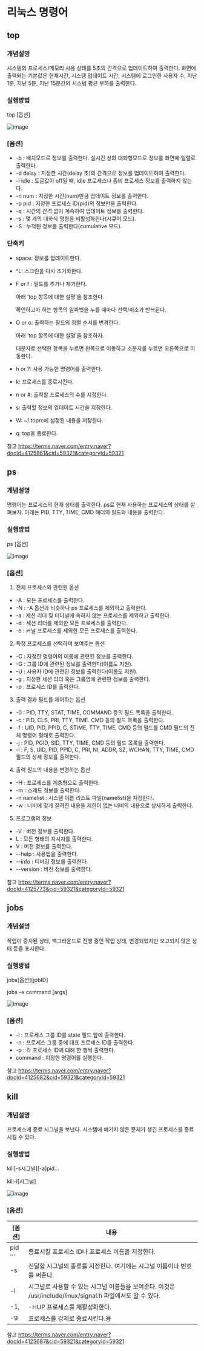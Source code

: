 # 리눅스 명령어
## top
### 개념설명

시스템의 프로세스/메모리 사용 상태를 5초의 간격으로 업데이트하여 출력한다. 화면에 출력되는 기본값은 현재시간, 시스템 업데이트 시간, 시스템에 로그인한 사용자 수, 지난 1분, 지난 5분, 지난 15분간의 시스템 평균 부하를 출력한다.

### 실행방법

top [옵션]

![image](https://dbscthumb-phinf.pstatic.net/4938_000_1/20170705212456131_V9D3Q4JJL.jpg/ka38_331_i1.jpg?type=w575_fst_n&wm=Y)

### [옵션]

+ -b : 배치모드로 정보를 출력한다. 실시간 상화 대화형모드로 정보를 화면에 일렬로 출력한다.
+ -d delay : 지정한 시간(delay 초)의 간격으로 정보를 업데이트하여 출력한다.
+ -i idle : 토글값이 off일 때, idle 프로세스나 좀비 프로세스 정보를 출력하지 않는다.
+ -n num : 지정한 시간(num)만큼 업데이트 정보를 출력한다.
+ -p pid : 지정한 프로세스 ID(pid)의 정보만을 출력한다.
+ -q : 시간의 간격 없이 계속하여 업데이트 정보를 출력한다.
+ -s : 몇 개의 대화식 명령을 비활성화한다(시큐어 모드).
+ -S : 누적된 정보를 출력한다(cumulative 모드).

### 단축키
- space: 정보를 업데이트한다.
- ^L: 스크린을 다시 초기화한다.
- F or f : 필드를 추가나 제거한다.

   아래 ‘top 항목에 대한 설명’을 참조한다.
   
   확인하고자 하는 항목의 알파벳을 누를 때마다 선택/취소가 반복된다.
- O or o: 출력하는 필드의 정렬 순서를 변경한다.

   아래 ‘top 항목에 대한 설명’을 참조하자.
   
   대문자로 선택한 항목을 누르면 왼쪽으로 이동하고 소문자를 누르면 오른쪽으로 이동한다.
- h or ?: 사용 가능한 명령어를 출력한다.
- k: 프로세스를 종료시킨다.
- n or #: 출력할 프로세스의 수를 지정한다.
- s: 출력할 정보의 업데이트 시간을 지정한다.
- W: ~/.toprc에 설정된 내용을 저장한다.
- q: top을 종료한다.

참고 <https://terms.naver.com/entry.naver?docId=4125861&cid=59321&categoryId=59321>

## ps
### 개념설명

명령어는 프로세스의 현재 상태를 출력한다. ps로 현재 사용하는 프로세스의 상태를 살펴보자. 아래는 PID, TTY, TIME, CMD 헤더의 필드와 내용을 출력한다.

### 실행방법

ps [옵션]

![image](https://dbscthumb-phinf.pstatic.net/4938_000_1/20170705210350328_XVD2UXMLY.jpg/ka38_241_i1.jpg?type=w575_fst_n&wm=Y)


### [옵션]

1. 전체 프로세스와 관련된 옵션

* -A : 모든 프로세스를 출력한다.
* -N : -A 옵션과 비슷하나 ps 프로세스를 제외하고 출력한다.
* -a : 세션 리더 및 터미널에 속하지 않는 프로세스를 제외하고 출력한다.
* -d : 세션 리더를 제외한 모든 프로세스를 출력한다.
* -e : 커널 프로세스를 제외한 모든 프로세스를 출력한다.

2. 특정 프로세스를 선택하여 보여주는 옵션

* -C : 지정한 명령어의 이름에 관련된 정보를 출력한다.
* -G : 그룹 ID에 관련된 정보를 출력한다(이름도 지원).
* -U : 사용자 ID에 관련된 정보를 출력한다(이름도 지원).
* -g : 지정한 세션 리더 혹은 그룹명에 관련한 정보를 출력한다.
* -p : 프로세스 ID를 출력한다.


3. 출력 결과 필드를 제어하는 옵션

* -0 : PID, TTY, STAT, TIME, COMMAND 등의 필드 목록을 출력한다.
* -c : PID, CLS, PRI, TTY, TIME. CMD 등의 필드 목록을 출력한다.
* -f : UID, PID, PPID, C, STIME, TTY, TIME, CMD 등의 필드를 CMD 필드의 전체 명령어 형태로 출력한다.
* -j : PID, PGID, SID, TTY, TIME, CMD 등의 필드 목록을 출력한다.
* -l : F, S, UID, PID, PPID, C, PRI, NI, ADDR, SZ, WCHAN, TTY, TIME, CMD 필드의 상세 정보를 출력한다.


4. 출력 필드의 내용을 변경하는 옵션

* -H : 프로세스를 계층형으로 출력한다.
* -m : 스레드 정보를 출력한다.
* -n namelist : 시스템 이름 리스트 파일(namelist)을 지정한다.
* -w : 너비에 맞게 잘려진 내용을 제한이 없는 너비의 내용으로 상세하게 출력한다.

5. 프로그램의 정보

* -V : 버전 정보를 출력한다.
* L : 모든 형태의 지시자를 출력한다.
* V : 버전 정보를 출력한다.
* --help : 사용법을 출력한다.
* --info : 디버깅 정보를 출력한다.
* --version : 버전 정보를 출력한다.

참고 <https://terms.naver.com/entry.naver?docId=4125773&cid=59321&categoryId=59321>

## jobs
### 개념설명

작업이 중지된 상태, 백그라운드로 진행 중인 작업 상태, 변경되었지만 보고되지 않은 상태 등을 표시한다.

### 실행방법

jobs[옵션][jobID]

jobs –x command [args]

![image](https://dbscthumb-phinf.pstatic.net/4938_000_1/20170710154910976_RX87MMBQ3.jpg/ka38_149_i2.jpg?type=w575_fst_n&wm=Y)

### [옵션]

+ -l : 프로세스 그룹 ID를 state 필드 앞에 출력한다.
+ -n : 프로세스 그룹 중에 대표 프로세스 ID를 출력한다.
+ -p : 각 프로세스 ID에 대해 한 행씩 출력한다.
+ command : 지정한 명령어를 실행한다.

참고 <https://terms.naver.com/entry.naver?docId=4125682&cid=59321&categoryId=59321>

## kill
### 개념설명

프로세스에 종료 시그널을 보낸다. 시스템에 얘기치 않은 문제가 생긴 프로세스를 종료시킬 수 있다.

### 실행방법

kill[-s시그널][-a]pid...

kill-l[시그널]

![image](https://dbscthumb-phinf.pstatic.net/4938_000_1/20170705204102763_BIV3YDDFB.jpg/ka38_154_i2.jpg?type=w575_fst_n&wm=Y)

### [옵션]

[옵션] | 내용
--|--
pid ··· | 종료시킬 프로세스 ID나 프로세스 이름을 지정한다.
-s | 전달할 시그널의 종류를 지정한다. 여기에는 시그널 이름이나 번호를 써준다.
-l | 시그널로 사용할 수 있는 시그널 이름들을 보여준다. 이것은 /usr/include/linux/signal.h 파일에서도 알 수 있다.
-1, | -HUP 프로세스를 재활성화한다.
-9 | 프로세스를 강제로 종료시킨다.용

참고 <https://terms.naver.com/entry.naver?docId=4125687&cid=59321&categoryId=59321>
